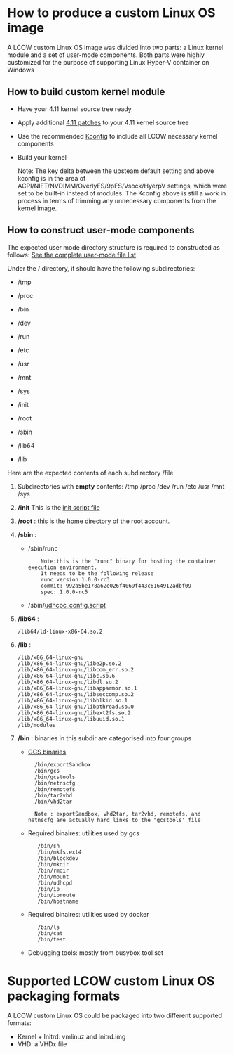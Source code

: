 

# How to produce a custom Linux OS image

A LCOW custom Linux OS image was divided into two parts: a Linux kernel module and a set of user-mode components. Both parts were highly customized for the purpose of supporting Linux Hyper-V container on Windows


## How to build custom kernel module

- Have your 4.11 kernel source tree ready

- Apply additional [4.11 patches](../kernel/README.md) to your 4.11 kernel source tree

- Use the recommended [Kconfig](../kernel/kernel_config-4.11.x) to include all LCOW necessary kernel components

- Build your kernel 


    Note:  The key delta between the upsteam default setting and above kconfig is in the area of ACPI/NIFT/NVDIMM/OverlyFS/9pFS/Vsock/HyerpV settings, which were set to be built-in instead of modules.
           The Kconfig above is still a work in process in terms of trimming any unnecessary components from the kernel image.  

## How to construct user-mode components

The expected user mode directory structure is required to constructed as follows: [See the complete user-mode file list](../kernel/completeUsermodeFileLists.md)

Under the / directory, it should have the following subdirectories:

- /tmp 
- /proc 
- /bin 
- /dev 
- /run 
- /etc 
- /usr 
- /mnt 
- /sys    

- /init 
- /root 
- /sbin 
- /lib64 
- /lib      

Here are the expected contents of each subdirectory /file
     
1. Subdirectories with **empty** contents:  /tmp /proc /dev /run /etc /usr /mnt /sys 

2. **/init** 
   This is the [init script file](../kernel/scripts/init_script)

3. **/root** : this is the home directory of the root account. 

4. **/sbin** : 
    - /sbin/runc  

              Note:this is the "runc" binary for hosting the container execution environment. 
              It needs to be the following release
              runc version 1.0.0-rc3
              commit: 992a5be178a62e026f4069f443c6164912adbf09
              spec: 1.0.0-rc5

    - /sbin/[udhcpc_config.script](https://github.com/mirror/busybox/blob/master/examples/udhcp/simple.script)
    
5. **/lib64** :

       /lib64/ld-linux-x86-64.so.2

6. **/lib** : 

       /lib/x86_64-linux-gnu
       /lib/x86_64-linux-gnu/libe2p.so.2
       /lib/x86_64-linux-gnu/libcom_err.so.2
       /lib/x86_64-linux-gnu/libc.so.6
       /lib/x86_64-linux-gnu/libdl.so.2
       /lib/x86_64-linux-gnu/libapparmor.so.1
       /lib/x86_64-linux-gnu/libseccomp.so.2
       /lib/x86_64-linux-gnu/libblkid.so.1
       /lib/x86_64-linux-gnu/libpthread.so.0
       /lib/x86_64-linux-gnu/libext2fs.so.2
       /lib/x86_64-linux-gnu/libuuid.so.1
       /lib/modules

7. **/bin** : binaries in this subdir are categorised into four groups
        
    - [GCS binaries](gcsbuildinstructions.md)

            /bin/exportSandbox
            /bin/gcs
            /bin/gcstools
            /bin/netnscfg
            /bin/remotefs
            /bin/tar2vhd
            /bin/vhd2tar

            Note : exportSandbox, vhd2tar, tar2vhd, remotefs, and netnscfg are actually hard links to the "gcstools' file

    - Required binaires: utilities used by gcs

             /bin/sh
             /bin/mkfs.ext4
             /bin/blockdev
             /bin/mkdir
             /bin/rmdir
             /bin/mount
             /bin/udhcpd
             /bin/ip
             /bin/iproute
             /bin/hostname

    - Required binaires: utilities used by docker

             /bin/ls
             /bin/cat
             /bin/test

    - Debugging tools: mostly from busybox tool set
       

# Supported LCOW custom Linux OS packaging formats

A LCOW custom Linux OS could be packaged into two different supported formats: 
- Kernel + Initrd: vmlinuz and initrd.img
- VHD: a VHDx file



